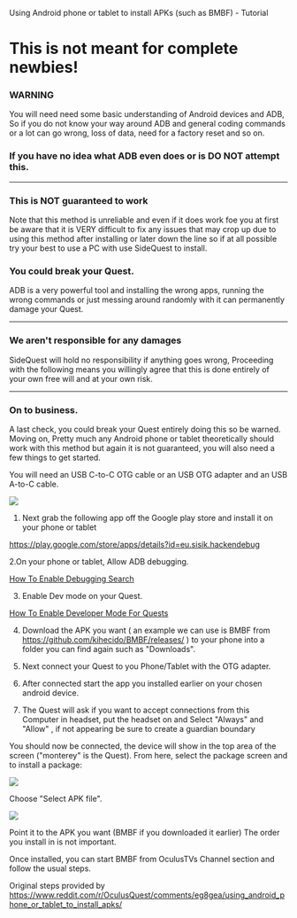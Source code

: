 Using Android phone or tablet to install APKs (such as BMBF) - Tutorial

# This is not meant for complete newbies!

### WARNING

You will need need some basic understanding of Android devices and ADB, So if you do not know your way around ADB and general coding commands or a lot can go wrong, loss of data, need for a factory reset and so on.

### If you have no idea what ADB even does or is DO NOT attempt this.

----

### This is NOT guaranteed to work

Note that this method is unreliable and even if it does work foe you at first be aware that it is VERY difficult to fix any issues that may crop up due to using this method after installing or later down the line so if at all possible try your best to use a PC with use SideQuest to install.

### You could break your Quest.

ADB is a very powerful tool and installing the wrong apps, running the wrong commands or just messing around randomly with it can permanently damage your Quest.

----

### We aren't responsible for any damages

SideQuest will hold no responsibility if anything goes wrong, Proceeding with the following means you willingly agree that this is done entirely of your own free will and at your own risk.

----

### On to business.

A last check, you could break your Quest entirely doing this so be warned.
Moving on, Pretty much any Android phone or tablet theoretically should work with this method but again it is not guaranteed, you will also need a few things to get started.


You will need an USB C-to-C OTG cable or an USB OTG adapter and an USB A-to-C cable.

![](https://i.imgur.com/pbC2TAL.jpg)

1. Next grab the following app off the Google play store and install it on your phone or tablet

https://play.google.com/store/apps/details?id=eu.sisik.hackendebug

2.On your phone or tablet, Allow ADB debugging. 

[How To Enable Debugging Search](https://www.google.com/search?rlz=1C1CHBD_enUS862US862&sxsrf=ACYBGNQNherYPGKo8UMUvl733mQ31hAchg%3A1577435611200&ei=28EFXsv1C9_Q0PEPvJi5oAY&q=Allow+debugging+on+%28ENTER+PHONE+BRAND%2FMODEL+HERE%29+phone&oq=Allow+debugging+on+%28ENTER+PHONE+BRAND%2FMODEL+HERE%29+phone&gs_l=psy-ab.3...3429.3429..5151...0.3..0.76.76.1......0....1..gws-wiz.......0i71.FcDpdsCLhfY&ved=0ahUKEwiLz4vKtdXmAhVfKDQIHTxMDmQQ4dUDCAs&uact=5)

3. Enable Dev mode on your Quest.

[How To Enable Developer Mode For Quests](https://developer.oculus.com/documentation/quest/latest/concepts/mobile-device-setup-quest/?locale=en_US)

4. Download the APK you want ( an example we can use is BMBF from https://github.com/kihecido/BMBF/releases/ ) to your phone into a folder you can find again such as "Downloads".



4. Next connect your Quest to you Phone/Tablet with the OTG adapter.

5. After connected start the app you installed earlier on your chosen android device.

6. The Quest will ask if you want to accept connections from this Computer in headset, put the headset on and Select "Always" and "Allow" , if not appearing be sure to create a guardian boundary



You should now be connected, the device will show in the top area of the screen ("monterey" is the Quest). From here, select the package screen and to install a package:

![](https://i.imgur.com/h1hrEpi.png)



Choose "Select APK file".

![](https://i.imgur.com/bBDelR4.png)


Point it to the APK you want (BMBF if you downloaded it earlier) The order you install in is not important.

Once installed, you can start BMBF from OculusTVs Channel section and follow the usual steps.


Original steps provided by 
https://www.reddit.com/r/OculusQuest/comments/eg8gea/using_android_phone_or_tablet_to_install_apks/